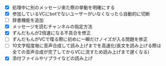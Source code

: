 - [x] 処理中に別のメッセージ来た際の挙動を明確にする
- [x] 参加しているVCにbotでないユーザーがいなくなったら自動的に切断
- [ ] 辞書機能を追加
- [x] メッセージを読むチャンネルの指定方法
- [x] ずんだもんが2倍速になる不具合を修正
- [ ] ずんだもんがVCで喋る際に初めに一瞬だけノイズが入る問題を修正
- [ ] 10文字程度毎に音声合成して読み上げまでを高速化(長文を読み上げる際は全ての音声合成が完了してからVCに流すため読み上げまで遅くなる)
- [x] 添付ファイルやリプライなどの読み上げ
